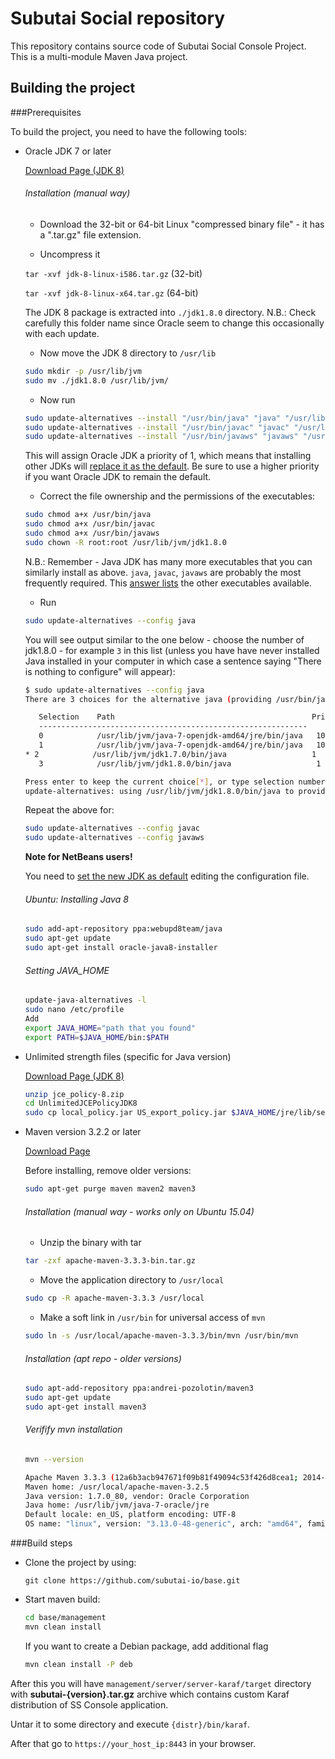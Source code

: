 # Subutai Social repository

This repository contains source code of Subutai Social Console Project.
This is a multi-module Maven Java project.

## Building the project

###Prerequisites

To build the project, you need to have the following tools:

- Oracle JDK 7 or later

  [Download Page (JDK 8)](http://www.oracle.com/technetwork/java/javase/downloads/jdk8-downloads-2133151.html)
  
  ###### Installation (manual way)
   - Download the 32-bit or 64-bit Linux "compressed binary file" - it has a ".tar.gz" file extension.

   - Uncompress it

    `tar -xvf jdk-8-linux-i586.tar.gz`   (32-bit)

    `tar -xvf jdk-8-linux-x64.tar.gz`   (64-bit)

   The JDK 8 package is extracted into `./jdk1.8.0` directory. N.B.: Check carefully this folder name since Oracle seem to    change this occasionally with each update.

   - Now move the JDK 8 directory to `/usr/lib`

    ```bash
    sudo mkdir -p /usr/lib/jvm
    sudo mv ./jdk1.8.0 /usr/lib/jvm/
    ```

   - Now run

    ```bash
    sudo update-alternatives --install "/usr/bin/java" "java" "/usr/lib/jvm/jdk1.8.0/bin/java" 1
    sudo update-alternatives --install "/usr/bin/javac" "javac" "/usr/lib/jvm/jdk1.8.0/bin/javac" 1
    sudo update-alternatives --install "/usr/bin/javaws" "javaws" "/usr/lib/jvm/jdk1.8.0/bin/javaws" 1
    ```

   This will assign Oracle JDK a priority of 1, which means that installing other JDKs will [replace it as the default](http://askubuntu.com/q/344059/23678). Be sure to use a higher priority if you want Oracle JDK to remain the default.

   - Correct the file ownership and the permissions of the executables:

   ```bash
   sudo chmod a+x /usr/bin/java
   sudo chmod a+x /usr/bin/javac
   sudo chmod a+x /usr/bin/javaws
   sudo chown -R root:root /usr/lib/jvm/jdk1.8.0
   ```

   N.B.: Remember - Java JDK has many more executables that you can similarly install as above. `java`, `javac`, `javaws` are probably the most frequently required. This [answer lists](http://askubuntu.com/a/68227/14356) the other executables available.

   - Run

   ```bash
   sudo update-alternatives --config java
   ```

   You will see output similar to the one below - choose the number of jdk1.8.0 - for example `3` in this list (unless you have have never installed Java installed in your computer in which case a sentence saying "There is nothing to configure" will appear):
   
   ```bash
   $ sudo update-alternatives --config java
   There are 3 choices for the alternative java (providing /usr/bin/java).

      Selection    Path                                            Priority   Status
      ------------------------------------------------------------
      0            /usr/lib/jvm/java-7-openjdk-amd64/jre/bin/java   1071      auto mode
      1            /usr/lib/jvm/java-7-openjdk-amd64/jre/bin/java   1071      manual mode
   * 2            /usr/lib/jvm/jdk1.7.0/bin/java                   1         manual mode
      3            /usr/lib/jvm/jdk1.8.0/bin/java                   1         manual mode

   Press enter to keep the current choice[*], or type selection number: 3
   update-alternatives: using /usr/lib/jvm/jdk1.8.0/bin/java to provide /usr/bin/java (java) in manual mode
   ```
   
   Repeat the above for:
   
   ```bash
   sudo update-alternatives --config javac
   sudo update-alternatives --config javaws
   ```
   __Note for NetBeans users!__

   You need to [set the new JDK as default](http://stackoverflow.com/questions/2809366/changing-java-platform-on-which-netbeans-runs/2809447#2809447) editing the configuration file.



  ###### Ubuntu: Installing Java 8
  ```bash
  sudo add-apt-repository ppa:webupd8team/java
  sudo apt-get update
  sudo apt-get install oracle-java8-installer
  ```

  ###### Setting JAVA_HOME
  ```bash
  update-java-alternatives -l
  sudo nano /etc/profile
  Add
  export JAVA_HOME="path that you found"
  export PATH=$JAVA_HOME/bin:$PATH
  ```
  
- Unlimited strength files (specific for Java version)

  [Download Page (JDK 8)](http://www.oracle.com/technetwork/java/javase/downloads/jce8-download-2133166.html)
  
  ```bash
  unzip jce_policy-8.zip
  cd UnlimitedJCEPolicyJDK8
  sudo cp local_policy.jar US_export_policy.jar $JAVA_HOME/jre/lib/security
  ```
  
- Maven version 3.2.2 or later

  [Download Page](https://maven.apache.org/download.cgi)
  
  Before installing, remove older versions:
  
  ```bash
  sudo apt-get purge maven maven2 maven3
  ```
  
  ###### Installation (manual way - works only on Ubuntu 15.04)
  
  - Unzip the binary with tar
  
  ```bash
  tar -zxf apache-maven-3.3.3-bin.tar.gz
  ```
  
  - Move the application directory to `/usr/local`
  
  ```bash
  sudo cp -R apache-maven-3.3.3 /usr/local
  ```

  - Make a soft link in `/usr/bin` for universal access of `mvn`
  
  ```bash
  sudo ln -s /usr/local/apache-maven-3.3.3/bin/mvn /usr/bin/mvn
  ```
  
  ###### Installation (apt repo - older versions)
  
  ```bash
  sudo apt-add-repository ppa:andrei-pozolotin/maven3
  sudo apt-get update
  sudo apt-get install maven3
  ```
  
  ###### Verifify mvn installation
  
  ```bash
  mvn --version
  
  Apache Maven 3.3.3 (12a6b3acb947671f09b81f49094c53f426d8cea1; 2014-12-14T17:29:23+00:00)
  Maven home: /usr/local/apache-maven-3.2.5
  Java version: 1.7.0_80, vendor: Oracle Corporation
  Java home: /usr/lib/jvm/java-7-oracle/jre
  Default locale: en_US, platform encoding: UTF-8
  OS name: "linux", version: "3.13.0-48-generic", arch: "amd64", family: "unix"
  ```

###Build steps

- Clone the project by using:

    `git clone https://github.com/subutai-io/base.git`

- Start maven build:

    ```bash
    cd base/management
    mvn clean install
    ```
  If you want to create a Debian package, add additional flag
  
    ```bash
  mvn clean install -P deb
    ```

After this you will have `management/server/server-karaf/target` directory with **subutai-{version}.tar.gz** archive
which contains custom Karaf distribution of SS Console application.

Untar it to some directory and execute `{distr}/bin/karaf`.

After that go to `https://your_host_ip:8443` in your browser.

